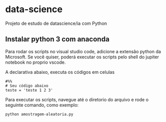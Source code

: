 # data-science

Projeto de estudo de datascience/ia com Python

## Instalar python 3 com anaconda

Para rodar os scripts no visual studio code, adicione a extensão python da Microsoft.
Se você quiser, poderá executar os scripts pelo shell do jupiter notebook no proprio vscode.

A declarativa abaixo, executa os códigos em celulas
```
#%%
# Seu código abaixo
teste = 'teste 1 2 3'
```

Para executar os scripts, navegue até o diretorio do arquivo
e rode o seguinte comando, como exemplo:

```
python amostragem-aleatoria.py
```
